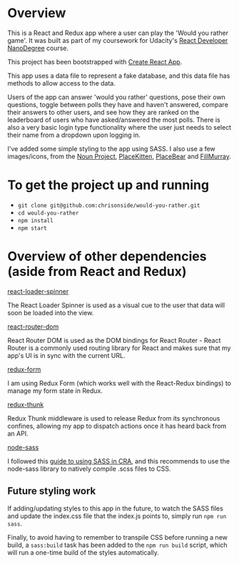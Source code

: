 # Overview

This is a React and Redux app where a user can play the 'Would you rather game'. It was built as part of my coursework for Udacity's [React Developer NanoDegree](https://eu.udacity.com/course/react-nanodegree--nd019) course.

This project has been bootstrapped with [Create React App](https://github.com/facebookincubator/create-react-app).

This app uses a data file to represent a fake database, and this data file has methods to allow access to the data.

Users of the app can answer 'would you rather' questions, pose their own questions, toggle between polls they have and haven't answered, compare their answers to other users, and see how they are ranked on the leaderboard of users who have asked/answered the most polls. There is also a very basic login type functionality where the user just needs to select their name from a dropdown upon logging in.

I've added some simple styling to the app using SASS. I also use a few images/icons, from the [Noun Project](), [PlaceKitten](https://placekitten.com), [PlaceBear](https://placebear.com) and [FillMurray](https://www.fillmurray.com).


# To get the project up and running

* `git clone git@github.com:chrisonside/would-you-rather.git`
* `cd would-you-rather`
* `npm install`
* `npm start`

# Overview of other dependencies (aside from React and Redux)

[react-loader-spinner](https://www.npmjs.com/package/react-loader-spinner)

The React Loader Spinner is used as a visual cue to the user that data will soon be loaded into the view.

[react-router-dom](https://www.npmjs.com/package/react-router-dom)

React Router DOM is used as the DOM bindings for React Router - React Router is a commonly used routing library for React and makes sure that my app's UI is in sync with the current URL.

[redux-form](https://www.npmjs.com/package/redux-form)

I am using Redux Form (which works well with the React-Redux bindings) to manage my form state in Redux.

[redux-thunk](https://www.npmjs.com/package/redux-thunk)

Redux Thunk middleware is used to release Redux from its synchronous confines, allowing my app to dispatch actions once it has heard back from an API.

[node-sass]()

I followed this [guide to using SASS in CRA](https://hackernoon.com/using-sass-with-create-react-app-without-ejecting-b5f4f827ed9e), and this recommends to use the node-sass library to natively compile .scss files to CSS.

## Future styling work

If adding/updating styles to this app in the future, to watch the SASS files and update the index.css file that the index.js points to, simply run `npm run sass`.

Finally, to avoid having to remember to transpile CSS before running a new build, a `sass:build` task has been added to the `npm run build` script, which will run a one-time build of the styles automatically.